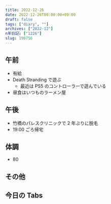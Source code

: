 ```yaml
---
title: 2022-12-26
date: 2022-12-26T00:00:00+09:00
draft: false
tags: ["diary", ""]
archives: ["2022-12"]
n年日記: ["1226"]
slug: 198756
---
```


## 午前

- 有給
- Death Stranding で遊ぶ
  - 最近は PS5 のコントローラーで遊んでいる
- 昼食はいつものラーメン屋

## 午後

- 竹橋のパレスクリニックで 2 年ぶりに脱毛
- 19:00 ごろ帰宅

## 体調

- 80

## その他

## 今日の Tabs
